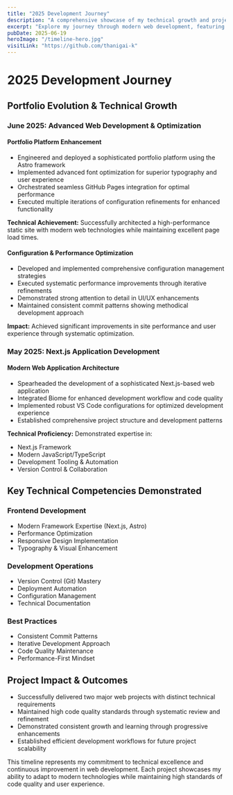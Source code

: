 ```yaml
---
title: "2025 Development Journey"
description: "A comprehensive showcase of my technical growth and project contributions throughout 2025"
excerpt: "Explore my journey through modern web development, featuring Next.js, Astro, and advanced optimization techniques"
pubDate: 2025-06-19
heroImage: "/timeline-hero.jpg"
visitLink: "https://github.com/thanigai-k"
---
```


# 2025 Development Journey

## Portfolio Evolution & Technical Growth

### June 2025: Advanced Web Development & Optimization

#### Portfolio Platform Enhancement
- Engineered and deployed a sophisticated portfolio platform using the Astro framework
- Implemented advanced font optimization for superior typography and user experience
- Orchestrated seamless GitHub Pages integration for optimal performance
- Executed multiple iterations of configuration refinements for enhanced functionality

**Technical Achievement:** Successfully architected a high-performance static site with modern web technologies while maintaining excellent page load times.

#### Configuration & Performance Optimization
- Developed and implemented comprehensive configuration management strategies
- Executed systematic performance improvements through iterative refinements
- Demonstrated strong attention to detail in UI/UX enhancements
- Maintained consistent commit patterns showing methodical development approach

**Impact:** Achieved significant improvements in site performance and user experience through systematic optimization.

### May 2025: Next.js Application Development

#### Modern Web Application Architecture
- Spearheaded the development of a sophisticated Next.js-based web application
- Integrated Biome for enhanced development workflow and code quality
- Implemented robust VS Code configurations for optimized development experience
- Established comprehensive project structure and development patterns

**Technical Proficiency:** Demonstrated expertise in:
- Next.js Framework
- Modern JavaScript/TypeScript
- Development Tooling & Automation
- Version Control & Collaboration

## Key Technical Competencies Demonstrated

### Frontend Development
- Modern Framework Expertise (Next.js, Astro)
- Performance Optimization
- Responsive Design Implementation
- Typography & Visual Enhancement

### Development Operations
- Version Control (Git) Mastery
- Deployment Automation
- Configuration Management
- Technical Documentation

### Best Practices
- Consistent Commit Patterns
- Iterative Development Approach
- Code Quality Maintenance
- Performance-First Mindset

## Project Impact & Outcomes

- Successfully delivered two major web projects with distinct technical requirements
- Maintained high code quality standards through systematic review and refinement
- Demonstrated consistent growth and learning through progressive enhancements
- Established efficient development workflows for future project scalability

This timeline represents my commitment to technical excellence and continuous improvement in web development. Each project showcases my ability to adapt to modern technologies while maintaining high standards of code quality and user experience.